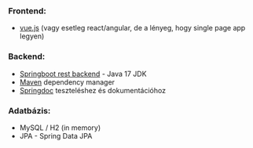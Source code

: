 ### Frontend:
- [vue.js](https://vuejs.org/) (vagy esetleg react/angular, de a lényeg, hogy single page app legyen)

### Backend:
- [Springboot rest backend](https://spring.io/projects/spring-boot) - Java 17 JDK
- [Maven](https://maven.apache.org/) dependency manager
- [Springdoc](https://springdoc.org/) teszteléshez és dokumentációhoz

### Adatbázis:
- MySQL / H2 (in memory)
- JPA - Spring Data JPA
